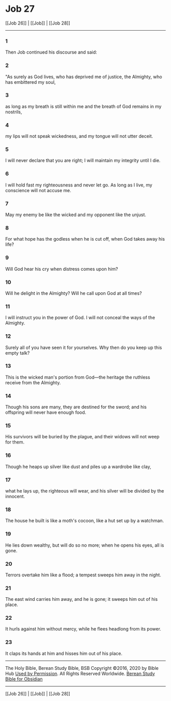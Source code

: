 # Job 27

[[Job 26]] | [[Job]] | [[Job 28]]

---

### 1
Then Job continued his discourse and said:

### 2
"As surely as God lives, who has deprived me of justice, the Almighty, who has embittered my soul,

### 3
as long as my breath is still within me and the breath of God remains in my nostrils,

### 4
my lips will not speak wickedness, and my tongue will not utter deceit.

### 5
I will never declare that you are right; I will maintain my integrity until I die.

### 6
I will hold fast my righteousness and never let go. As long as I live, my conscience will not accuse me.

### 7
May my enemy be like the wicked and my opponent like the unjust.

### 8
For what hope has the godless when he is cut off, when God takes away his life?

### 9
Will God hear his cry when distress comes upon him?

### 10
Will he delight in the Almighty? Will he call upon God at all times?

### 11
I will instruct you in the power of God. I will not conceal the ways of the Almighty.

### 12
Surely all of you have seen it for yourselves. Why then do you keep up this empty talk?

### 13
This is the wicked man's portion from God—the heritage the ruthless receive from the Almighty.

### 14
Though his sons are many, they are destined for the sword; and his offspring will never have enough food.

### 15
His survivors will be buried by the plague, and their widows will not weep for them.

### 16
Though he heaps up silver like dust and piles up a wardrobe like clay,

### 17
what he lays up, the righteous will wear, and his silver will be divided by the innocent.

### 18
The house he built is like a moth's cocoon, like a hut set up by a watchman.

### 19
He lies down wealthy, but will do so no more; when he opens his eyes, all is gone.

### 20
Terrors overtake him like a flood; a tempest sweeps him away in the night.

### 21
The east wind carries him away, and he is gone; it sweeps him out of his place.

### 22
It hurls against him without mercy, while he flees headlong from its power.

### 23
It claps its hands at him and hisses him out of his place.

---

The Holy Bible, Berean Study Bible, BSB
Copyright ©2016, 2020 by Bible Hub
[Used by Permission](https://berean.bible/terms.htm). All Rights Reserved Worldwide.
[Berean Study Bible for Obsidian](https://github.com/gapmiss/berean-study-bible-for-obsidian)

---

[[Job 26]] | [[Job]] | [[Job 28]]


